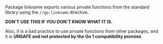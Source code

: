 Package linkname exports various private functions from the standard library
using the `//go:linkname` directive.

**DON'T USE THIS IF YOU DON'T KNOW WHAT IT IS.**

Also, it is a bad practice to use private functions from other packages,
and it is **UNSAFE and not protected by the Go 1 compatibility promise**.
